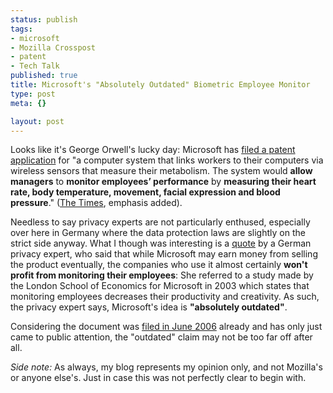 ```yaml
--- 
status: publish
tags: 
- microsoft
- Mozilla Crosspost
- patent
- Tech Talk
published: true
title: Microsoft's "Absolutely Outdated" Biometric Employee Monitor
type: post
meta: {}

layout: post
---
```

Looks like it's George Orwell's lucky day: Microsoft has <a href="http://www.techcrunch.com/2008/01/16/ok-now-this-is-a-little-scary-microsoft-biometrics/">filed a patent application</a> for "a computer system that links workers to their computers via wireless sensors that measure their metabolism. The system would <strong>allow managers</strong> to <strong>monitor employees’ performance</strong> by <strong>measuring their heart rate, body temperature, movement, facial expression and blood pressure</strong>." (<a href="http://technology.timesonline.co.uk/tol/news/tech_and_web/article3193480.ece">The Times</a>, emphasis added).

Needless to say privacy experts are not particularly enthused, especially over here in Germany where the data protection laws are slightly on the strict side anyway. What I though was interesting is a <a href="http://www.tagesschau.de/wirtschaft/microsoft22.html">quote</a> by a German privacy expert, who said that while Microsoft may earn money from selling the product eventually, the companies who use it almost certainly <strong>won't profit from monitoring their employees</strong>: She referred to a study made by the London School of Economics for Microsoft in 2003 which states that monitoring employees decreases their productivity and creativity. As such, the privacy expert says, Microsoft's idea is <strong>"absolutely outdated"</strong>.

Considering the document was <a href="http://appft1.uspto.gov/netacgi/nph-Parser?Sect1=PTO2&Sect2=HITOFF&p=1&u=%2Fnetahtml%2FPTO%2Fsearch-bool.html&r=1&f=G&l=50&co1=AND&d=PG01&s1=Microsoft.AS.&s2=%22Unique+monitoring+system%22.AB.&OS=AN/Microsoft+AND+ABST/%E2%80%9DUnique+monitoring+system%E2%80%9D&RS=AN/Microsoft+AND+ABST/%E2%80%9DUnique+monitoring+system%E2%80%9D">filed in June 2006</a> already and has only just came to public attention, the "outdated" claim may not be too far off after all.

<em>Side note:</em> As always, my blog represents my opinion only, and not Mozilla's or anyone else's. Just in case this was not perfectly clear to begin with.
